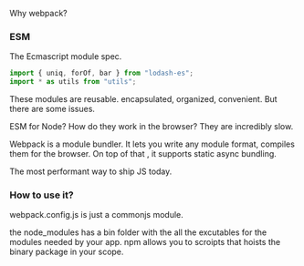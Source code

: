 Why webpack?

### ESM

The Ecmascript module spec.

```javascript
import { uniq, forOf, bar } from "lodash-es";
import * as utils from "utils";
```

These modules are reusable. encapsulated, organized, convenient. But there are some issues.

ESM for Node? How do they work in the browser? They are incredibly slow.

Webpack is a module bundler. It lets you write any module format, compiles them for the browser. On top of that , it supports static async bundling.

The most performant way to ship JS today.

### How to use it?

webpack.config.js is just a commonjs module.

the node_modules has a bin folder with the all the excutables for the modules needed by your app. npm allows you to scroipts that hoists the binary package in your scope.
